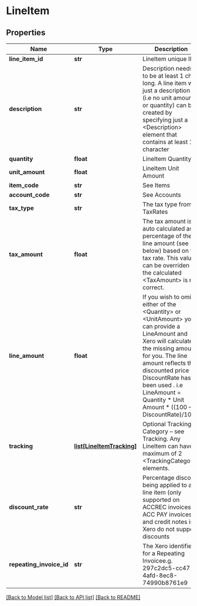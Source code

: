 # LineItem

## Properties
Name | Type | Description | Notes
------------ | ------------- | ------------- | -------------
**line_item_id** | **str** | LineItem unique ID | [optional] 
**description** | **str** | Description needs to be at least 1 char long. A line item with just a description (i.e no unit amount or quantity) can be created by specifying just a &lt;Description&gt; element that contains at least 1 character | [optional] 
**quantity** | **float** | LineItem Quantity | [optional] 
**unit_amount** | **float** | LineItem Unit Amount | [optional] 
**item_code** | **str** | See Items | [optional] 
**account_code** | **str** | See Accounts | [optional] 
**tax_type** | **str** | The tax type from TaxRates | [optional] 
**tax_amount** | **float** | The tax amount is auto calculated as a percentage of the line amount (see below) based on the tax rate. This value can be overriden if the calculated &lt;TaxAmount&gt; is not correct. | [optional] 
**line_amount** | **float** | If you wish to omit either of the &lt;Quantity&gt; or &lt;UnitAmount&gt; you can provide a LineAmount and Xero will calculate the missing amount for you. The line amount reflects the discounted price if a DiscountRate has been used . i.e LineAmount &#x3D; Quantity * Unit Amount * ((100 – DiscountRate)/100) | [optional] 
**tracking** | [**list[LineItemTracking]**](LineItemTracking.md) | Optional Tracking Category – see Tracking.  Any LineItem can have a  maximum of 2 &lt;TrackingCategory&gt; elements. | [optional] 
**discount_rate** | **str** | Percentage discount being applied to a line item (only supported on  ACCREC invoices – ACC PAY invoices and credit notes in Xero do not support discounts | [optional] 
**repeating_invoice_id** | **str** | The Xero identifier for a Repeating Invoicee.g. 297c2dc5-cc47-4afd-8ec8-74990b8761e9 | [optional] 

[[Back to Model list]](../README.md#documentation-for-models) [[Back to API list]](../README.md#documentation-for-api-endpoints) [[Back to README]](../README.md)


